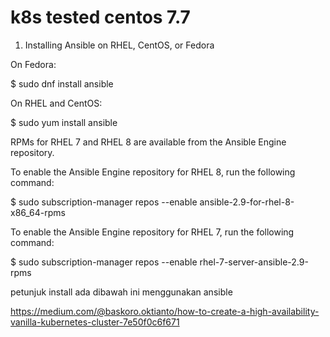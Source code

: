 # k8s   tested centos 7.7

1.  Installing Ansible on RHEL, CentOS, or Fedora

On Fedora:

$ sudo dnf install ansible

On RHEL and CentOS:

$ sudo yum install ansible

RPMs for RHEL 7 and RHEL 8 are available from the Ansible Engine repository.

To enable the Ansible Engine repository for RHEL 8, run the following command:

$ sudo subscription-manager repos --enable ansible-2.9-for-rhel-8-x86_64-rpms

To enable the Ansible Engine repository for RHEL 7, run the following command:

$ sudo subscription-manager repos --enable rhel-7-server-ansible-2.9-rpms


 
 
petunjuk install ada dibawah ini menggunakan ansible
  
https://medium.com/@baskoro.oktianto/how-to-create-a-high-availability-vanilla-kubernetes-cluster-7e50f0c6f671
